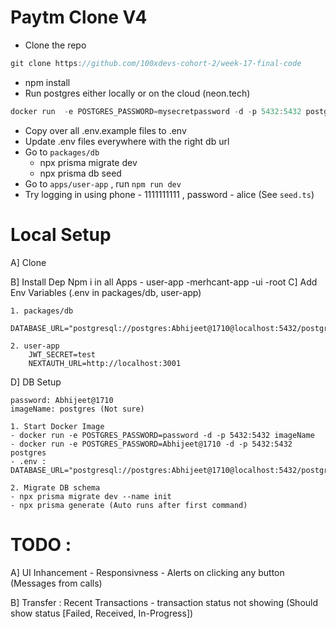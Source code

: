 # Paytm Clone V4

- Clone the repo

```jsx
git clone https://github.com/100xdevs-cohort-2/week-17-final-code
```

- npm install
- Run postgres either locally or on the cloud (neon.tech)

```jsx
docker run  -e POSTGRES_PASSWORD=mysecretpassword -d -p 5432:5432 postgres
```

- Copy over all .env.example files to .env
- Update .env files everywhere with the right db url
- Go to `packages/db`
    - npx prisma migrate dev
    - npx prisma db seed
- Go to `apps/user-app` , run `npm run dev`
- Try logging in using phone - 1111111111 , password - alice (See `seed.ts`)



# Local Setup

A] Clone 

B] Install Dep
    Npm i in all Apps
        - user-app
        -merhcant-app
        -ui
        -root
C] Add Env Variables (.env in packages/db, user-app)

    1. packages/db
        DATABASE_URL="postgresql://postgres:Abhijeet@1710@localhost:5432/postgres"

    2. user-app
        JWT_SECRET=test
        NEXTAUTH_URL=http://localhost:3001

D] DB Setup

    password: Abhijeet@1710
    imageName: postgres (Not sure)

    1. Start Docker Image
    - docker run -e POSTGRES_PASSWORD=password -d -p 5432:5432 imageName
    - docker run -e POSTGRES_PASSWORD=Abhijeet@1710 -d -p 5432:5432 postgres
    - .env : DATABASE_URL="postgresql://postgres:Abhijeet@1710@localhost:5432/postgres"

    2. Migrate DB schema
    - npx prisma migrate dev --name init
    - npx prisma generate (Auto runs after first command)


# TODO :

A] UI Inhancement
    - Responsivness
    - Alerts on clicking any button (Messages from calls)

B] Transfer : Recent Transactions
    - transaction status not showing (Should show status [Failed, Received, In-Progress])